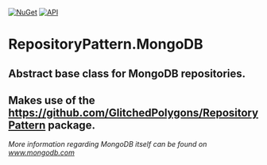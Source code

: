 [![NuGet](https://img.shields.io/nuget/v/GlitchedPolygons.RepositoryPattern.MongoDB.svg)](https://www.nuget.org/packages/GlitchedPolygons.RepositoryPattern.MongoDB) 
[![API](https://img.shields.io/badge/api-docs-brightgreen.svg)](https://glitchedpolygons.github.io/RepositoryPattern.MongoDB/api/index.html)

# RepositoryPattern.MongoDB
## Abstract base class for MongoDB repositories. 

Makes use of the https://github.com/GlitchedPolygons/RepositoryPattern package.
---

_More information regarding MongoDB itself can be found on www.mongodb.com_
